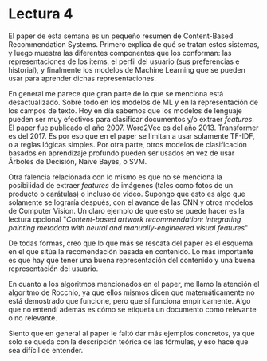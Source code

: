 # Lectura 4

El paper de esta semana es un pequeño resumen de Content-Based Recommendation Systems. Primero explica de qué se tratan estos sistemas, y luego muestra las diferentes componentes que los conforman: las representaciones de los items, el perfil del usuario (sus preferencias e historial), y finalmente los modelos de Machine Learning que se pueden usar para aprender dichas representaciones.

En general me parece que gran parte de lo que se menciona está desactualizado. Sobre todo en los modelos de ML y en la representación de los campos de texto. Hoy en día sabemos que los modelos de lenguaje pueden ser muy efectivos para clasificar documentos y/o extraer _features_. El paper fue publicado el año 2007. Word2Vec es del año 2013. Transformer es del 2017. Es por eso que en el paper se limitan a usar solamente TF-IDF, o a reglas lógicas simples. Por otra parte, otros modelos de clasificación basados en aprendizaje profundo pueden ser usados en vez de usar Árboles de Decisión, Naive Bayes, o SVM. 

Otra falencia relacionada con lo mismo es que no se menciona la posibilidad de extraer _features_ de imágenes (tales como fotos de un producto o carátulas) o incluso de video. Supongo que esto es algo que solamente se lograría después, con el avance de las CNN y otros modelos de Computer Vision. Un claro ejemplo de que esto se puede hacer es la lectura opcional "_Content-based artwork recommendation: integrating painting metadata with neural and manually-engineered visual features_"

De todas formas, creo que lo que más se rescata del paper es el esquema en el que sitúa la recomendación basada en contenido. Lo más importante es que hay que tener una buena representación del contenido y una buena representación del usuario.

En cuanto a los algoritmos mencionados en el paper, me llamo la atención el algoritmo de Rocchio, ya que ellos mismos dicen que matemáticamente no está demostrado que funcione, pero que sí funciona empíricamente. Algo que no entendí además es cómo se etiqueta un documento como relevante o no relevante.

Siento que en general al paper le faltó dar más ejemplos concretos, ya que solo se queda con la descripción teórica de las fórmulas, y eso hace que sea difícil de entender.
